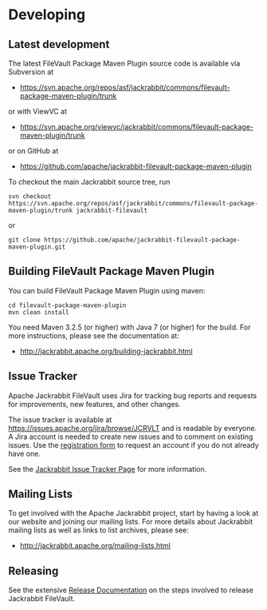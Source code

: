 <!--
   Licensed to the Apache Software Foundation (ASF) under one or more
   contributor license agreements.  See the NOTICE file distributed with
   this work for additional information regarding copyright ownership.
   The ASF licenses this file to You under the Apache License, Version 2.0
   (the "License"); you may not use this file except in compliance with
   the License.  You may obtain a copy of the License at

       http://www.apache.org/licenses/LICENSE-2.0

   Unless required by applicable law or agreed to in writing, software
   distributed under the License is distributed on an "AS IS" BASIS,
   WITHOUT WARRANTIES OR CONDITIONS OF ANY KIND, either express or implied.
   See the License for the specific language governing permissions and
   limitations under the License.
-->

Developing
==========

Latest development
------------------
The latest FileVault Package Maven Plugin source code is available via Subversion at

* https://svn.apache.org/repos/asf/jackrabbit/commons/filevault-package-maven-plugin/trunk

or with ViewVC at

* https://svn.apache.org/viewvc/jackrabbit/commons/filevault-package-maven-plugin/trunk

or on GitHub at

* https://github.com/apache/jackrabbit-filevault-package-maven-plugin


To checkout the main Jackrabbit source tree, run

    svn checkout https://svn.apache.org/repos/asf/jackrabbit/commons/filevault-package-maven-plugin/trunk jackrabbit-filevault
    
or

    git clone https://github.com/apache/jackrabbit-filevault-package-maven-plugin.git


Building FileVault Package Maven Plugin
------------------
You can build FileVault Package Maven Plugin using maven:

    cd filevault-package-maven-plugin
    mvn clean install

You need Maven 3.2.5 (or higher) with Java 7 (or higher) for the build.
For more instructions, please see the documentation at:

*  http://jackrabbit.apache.org/building-jackrabbit.html

Issue Tracker
-------------
Apache Jackrabbit FileVault uses Jira for tracking bug reports and requests for improvements, new features, 
and other changes.

The issue tracker is available at https://issues.apache.org/jira/browse/JCRVLT and is readable by everyone. 
A Jira account is needed to create new issues and to comment on existing issues. Use the
[registration form](https://issues.apache.org/jira/secure/Signup!default.jspa) to request an account if you 
do not already have one.

See the [Jackrabbit Issue Tracker Page](http://jackrabbit.apache.org/issue-tracker.html) for more information.


Mailing Lists
-------------
To get involved with the Apache Jackrabbit project, start by having a
look at our website and joining our mailing lists. For more details about
Jackrabbit mailing lists as well as links to list archives, please see:

* http://jackrabbit.apache.org/mailing-lists.html

Releasing
---------
See the extensive [Release Documentation](howto_release.html) on the steps
involved to release Jackrabbit FileVault.
